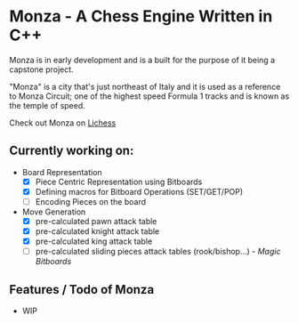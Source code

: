 # Monza - A Chess Engine Written in C++

Monza is in early development and is a built for the purpose of it being a capstone project.

"Monza" is a city that's just northeast of Italy and it is used as a reference to Monza Circuit; one of the highest speed Formula 1 tracks and is known as the temple of speed.

Check out Monza on [Lichess](https://lichess.org/@/MonzaEngine)

## Currently working on:

- Board Representation
  - [x] Piece Centric Representation using Bitboards
  - [x] Defining macros for Bitboard Operations (SET/GET/POP)
  - [ ] Encoding Pieces on the board
- Move Generation
  - [X] pre-calculated pawn attack table
  - [X] pre-calculated knight attack table
  - [X] pre-calculated king attack table
  - [ ] pre-calculated sliding pieces attack tables (rook/bishop...) - _Magic Bitboards_

## Features / Todo of Monza

- WIP
